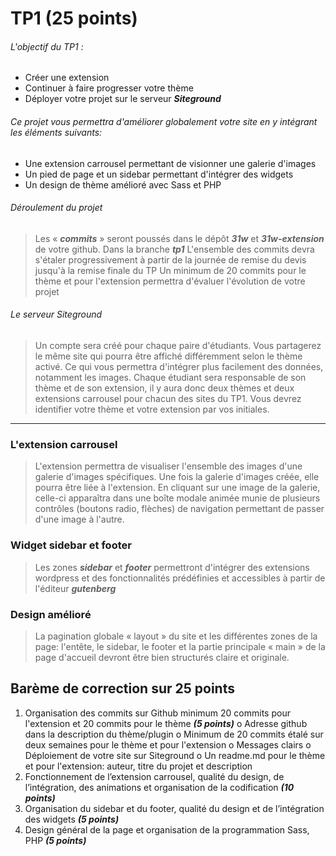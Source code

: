 # TP1 (25 points)

###### L\'objectif du TP1 :

- Créer une extension
- Continuer à faire progresser votre thème
- Déployer votre projet sur le serveur **_Siteground_**

###### Ce projet vous permettra d\'améliorer globalement votre site en y intégrant les éléments suivants:

- Une extension carrousel permettant de visionner une galerie d\'images
- Un pied de page et un sidebar permettant d\'intégrer des widgets
- Un design de thème amélioré avec Sass et PHP

###### Déroulement du projet

> Les « **_commits_** » seront poussés dans le dépôt **_31w_** et **_31w-extension_** de votre github. Dans la branche **_tp1_**
> L\'ensemble des commits devra s\'étaler progressivement à partir de la journée de remise du devis jusqu\'à la remise finale du TP
> Un minimum de 20 commits pour le thème et pour l\'extension permettra d\'évaluer l\'évolution de votre projet

###### Le serveur Siteground

> Un compte sera créé pour chaque paire d\'étudiants. Vous partagerez le même site qui pourra être affiché différemment selon le thème activé. Ce qui vous permettra d\'intégrer plus facilement des données, notamment les images.
> Chaque étudiant sera responsable de son thème et de son extension, il y aura donc deux thèmes et deux extensions carrousel pour chacun des sites du TP1. Vous devrez identifier votre thème et votre extension par vos initiales.

---

### L\'extension carrousel

> L\'extension permettra de visualiser l\'ensemble des images d\'une galerie d\'images spécifiques. Une fois la galerie d\'images créée, elle pourra être liée à l\'extension. En cliquant sur une image de la galerie, celle-ci apparaîtra dans une boîte modale animée munie de plusieurs contrôles (boutons radio, flèches) de navigation permettant de passer d\'une image à l\'autre.

### Widget sidebar et footer

> Les zones **_sidebar_** et **_footer_** permettront d\'intégrer des extensions wordpress et des fonctionnalités prédéfinies et accessibles à partir de l'éditeur **_gutenberg_**

### Design amélioré

> La pagination globale « layout » du site et les différentes zones de la page: l'entête, le sidebar, le footer et la partie principale « main » de la page d'accueil devront être bien structurés claire et originale.

## Barème de correction sur 25 points

1. Organisation des commits sur Github minimum 20 commits pour l'extension et 20 commits pour le thème **_(5 points)_**
   o Adresse github dans la description du thème/plugin
   o Minimum de 20 commits étalé sur deux semaines pour le thème et pour l'extension
   o Messages clairs
   o Déploiement de votre site sur Siteground
   o Un readme.md pour le thème et pour l'extension: auteur, titre du projet et description
2. Fonctionnement de l’extension carrousel, qualité du design, de l’intégration, des animations et organisation de la codification **_(10 points)_**
3. Organisation du sidebar et du footer, qualité du design et de l’intégration des widgets **_(5 points)_**
4. Design général de la page et organisation de la programmation Sass, PHP **_(5 points)_**
